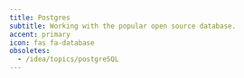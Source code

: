 ```yaml
---
title: Postgres
subtitle: Working with the popular open source database.
accent: primary
icon: fas fa-database
obsoletes:
  - /idea/topics/postgreSQL
---
```

